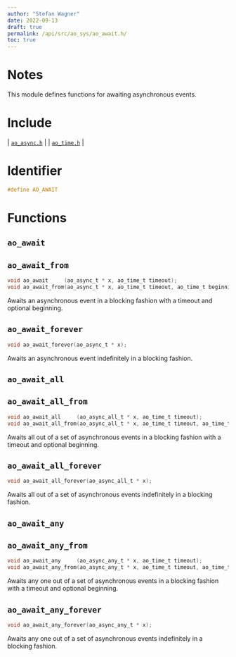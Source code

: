 ```yaml
---
author: "Stefan Wagner"
date: 2022-09-13
draft: true
permalink: /api/src/ao_sys/ao_await.h/
toc: true
---
```


# Notes

This module defines functions for awaiting asynchronous events.

# Include

| [`ao_async.h`](ao_async.h.md) |
| [`ao_time.h`](ao_time.h.md) |

# Identifier

```c
#define AO_AWAIT
```

# Functions

## `ao_await`
## `ao_await_from`

```c
void ao_await     (ao_async_t * x, ao_time_t timeout);
void ao_await_from(ao_async_t * x, ao_time_t timeout, ao_time_t beginning);
```

Awaits an asynchronous event in a blocking fashion with a timeout and optional beginning.

## `ao_await_forever`

```c
void ao_await_forever(ao_async_t * x);
```

Awaits an asynchronous event indefinitely in a blocking fashion.

## `ao_await_all`
## `ao_await_all_from`

```c
void ao_await_all     (ao_async_all_t * x, ao_time_t timeout);
void ao_await_all_from(ao_async_all_t * x, ao_time_t timeout, ao_time_t beginning);
```

Awaits all out of a set of asynchronous events in a blocking fashion with a timeout and optional beginning.

## `ao_await_all_forever`

```c
void ao_await_all_forever(ao_async_all_t * x);
```

Awaits all out of a set of asynchronous events indefinitely in a blocking fashion.

## `ao_await_any`
## `ao_await_any_from`

```c
void ao_await_any     (ao_async_any_t * x, ao_time_t timeout);
void ao_await_any_from(ao_async_any_t * x, ao_time_t timeout, ao_time_t beginning);
```

Awaits any one out of a set of asynchronous events in a blocking fashion with a timeout and optional beginning.

## `ao_await_any_forever`

```c
void ao_await_any_forever(ao_async_any_t * x);
```

Awaits any one out of a set of asynchronous events indefinitely in a blocking fashion.
